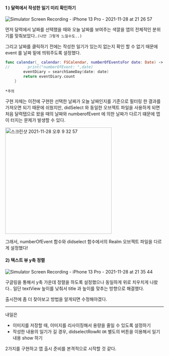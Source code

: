 #### 1 ) 달력에서 작성한 일기 미리 확인하기

![Simulator Screen Recording - iPhone 13 Pro - 2021-11-28 at 21 26 57](https://user-images.githubusercontent.com/88618825/143767710-62cec710-d6c1-4071-a1dd-d85f83194d71.gif)

먼저 달력에서 날짜를 선택했을 때와 오늘 날짜를 보여주는 색깔을 앱의 전체적인 분위기를 맞춰보았다..`(나만 그렇게 느낄수도..)`

그리고 날짜를 클릭하기 전에는 작성한 일기가 있는지 없는지 확인 할 수 없기 때문에 event 를 날짜 밑에 띄워주도록 설정했다.

```swift
func calendar(_ calendar: FSCalendar, numberOfEventsFor date: Date) -> Int {
//        print("numberOfEvent: ",date)
        eventDiary = searchSameDay(date: date)
        return eventDiary.count
    }
```

`*주의`

구현 자체는 이전에 구현한 선택한 날짜가 오늘 날짜인지를 기준으로 필터링 한 결과를 가져오면 되기 때문에 쉬웠지만, didSelect 와 동일한 오브젝트 파일을 사용하게 되면
처음 달력탭으로 왔을 때의 날짜와 numberofEvent 에 의한 날짜가 다르기 떄문에 앱이 터지는 문제가 발생할 수 있다.

<img width="338" alt="스크린샷 2021-11-28 오후 9 32 57" src="https://user-images.githubusercontent.com/88618825/143767910-0c42f1df-9ebf-4183-a6f8-8b2d144720cd.png">

그래서, numberOfEvent 함수와 didselect 함수에서의 Realm 오브젝트 파일을 다르게 설정했다!

#### 2) 텍스트 뷰 y축 정렬

![Simulator Screen Recording - iPhone 13 Pro - 2021-11-28 at 21 35 44](https://user-images.githubusercontent.com/88618825/143768006-4594e3cf-f768-4213-b61c-6b0e2d10731c.gif)

구글링을 통해서 y축 가운데 정렬을 하도록 설정했으나 동일하게 위로 치우치게 나왔다.. 일단 textView 높이를 낮춰서 title 과 높이를 맞추는 방향으로 해결했다.

출시전에 좀 더 찾아보고 방법을 알게되면 수정해야겠다.


***

내일은 
* 이미지를 저장할 때, 이미지를 리사이징해서 용량을 줄일 수 있도록 설정하기
* 작성한 내용의 일기가 길 경우, didselectRowAt `OR` 별도의 버튼을 이용해서 일기 내용 show 하기

2가지를 구현하고 앱 출시 준비를 본격적으로 시작할 것 같다.
